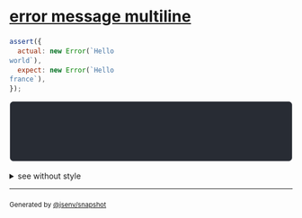 # [error message multiline](../../error.test.js#L35)

```js
assert({
  actual: new Error(`Hello
world`),
  expect: new Error(`Hello
france`),
});
```

![img](throw.svg)

<details>
  <summary>see without style</summary>

```console
AssertionError: actual and expect are different

actual: Error: Hello
world
expect: Error: Hello
france
```

</details>

---

<sub>
  Generated by <a href="https://github.com/jsenv/core/tree/main/packages/independent/snapshot">@jsenv/snapshot</a>
</sub>